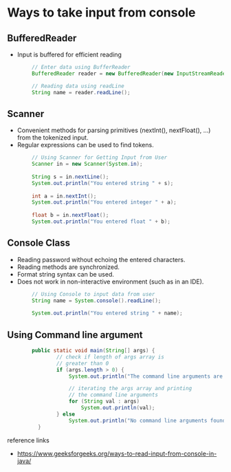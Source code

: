 # Ways to take input from console

## BufferedReader
- Input is buffered for efficient reading

```java
        // Enter data using BufferReader
        BufferedReader reader = new BufferedReader(new InputStreamReader(System.in));

        // Reading data using readLine
        String name = reader.readLine();
```

## Scanner 
- Convenient methods for parsing primitives (nextInt(), nextFloat(), …) from the tokenized input.
- Regular expressions can be used to find tokens.


```java
        // Using Scanner for Getting Input from User
        Scanner in = new Scanner(System.in);
 
        String s = in.nextLine();
        System.out.println("You entered string " + s);
 
        int a = in.nextInt();
        System.out.println("You entered integer " + a);
 
        float b = in.nextFloat();
        System.out.println("You entered float " + b);
```

## Console Class 
- Reading password without echoing the entered characters.
- Reading methods are synchronized.
- Format string syntax can be used.
- Does not work in non-interactive environment (such as in an IDE).

```java
        // Using Console to input data from user
        String name = System.console().readLine();
 
        System.out.println("You entered string " + name);
```

## Using Command line argument 

```java
        public static void main(String[] args) {
                // check if length of args array is
                // greater than 0
                if (args.length > 0) {
                    System.out.println("The command line arguments are:");

                    // iterating the args array and printing
                    // the command line arguments
                    for (String val : args)
                        System.out.println(val);
                } else
                    System.out.println("No command line arguments found.");
          }
```


reference links
- https://www.geeksforgeeks.org/ways-to-read-input-from-console-in-java/
